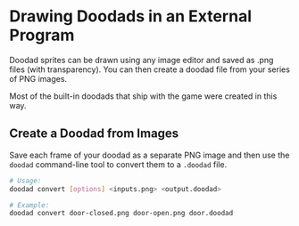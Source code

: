 # Drawing Doodads in an External Program

Doodad sprites can be drawn using any image editor and saved as .png files
(with transparency). You can then create a doodad file from your series of
PNG images.

Most of the built-in doodads that ship with the game were created in this way.

## Create a Doodad from Images

Save each frame of your doodad as a separate PNG image and then use the `doodad`
command-line tool to convert them to a `.doodad` file.

```bash
# Usage:
doodad convert [options] <inputs.png> <output.doodad>

# Example:
doodad convert door-closed.png door-open.png door.doodad
```
